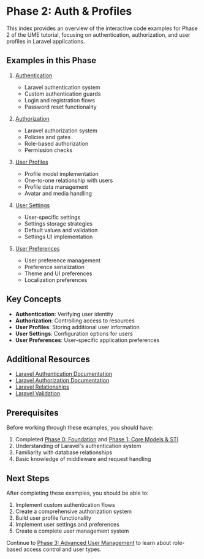 # Phase 2: Auth & Profiles

This index provides an overview of the interactive code examples for Phase 2 of the UME tutorial, focusing on authentication, authorization, and user profiles in Laravel applications.

## Examples in this Phase

1. [Authentication](phase2-01-authentication.md)
   - Laravel authentication system
   - Custom authentication guards
   - Login and registration flows
   - Password reset functionality

2. [Authorization](phase2-02-authorization.md)
   - Laravel authorization system
   - Policies and gates
   - Role-based authorization
   - Permission checks

3. [User Profiles](phase2-03-user-profiles.md)
   - Profile model implementation
   - One-to-one relationship with users
   - Profile data management
   - Avatar and media handling

4. [User Settings](phase2-04-user-settings.md)
   - User-specific settings
   - Settings storage strategies
   - Default values and validation
   - Settings UI implementation

5. [User Preferences](phase2-05-user-preferences.md)
   - User preference management
   - Preference serialization
   - Theme and UI preferences
   - Localization preferences

## Key Concepts

- **Authentication**: Verifying user identity
- **Authorization**: Controlling access to resources
- **User Profiles**: Storing additional user information
- **User Settings**: Configuration options for users
- **User Preferences**: User-specific application preferences

## Additional Resources

- [Laravel Authentication Documentation](https://laravel.com/docs/authentication)
- [Laravel Authorization Documentation](https://laravel.com/docs/authorization)
- [Laravel Relationships](https://laravel.com/docs/eloquent-relationships)
- [Laravel Validation](https://laravel.com/docs/validation)

## Prerequisites

Before working through these examples, you should have:

1. Completed [Phase 0: Foundation](phase0-index.md) and [Phase 1: Core Models & STI](phase1-index.md)
2. Understanding of Laravel's authentication system
3. Familiarity with database relationships
4. Basic knowledge of middleware and request handling

## Next Steps

After completing these examples, you should be able to:

1. Implement custom authentication flows
2. Create a comprehensive authorization system
3. Build user profile functionality
4. Implement user settings and preferences
5. Create a complete user management system

Continue to [Phase 3: Advanced User Management](phase3-index.md) to learn about role-based access control and user types.
